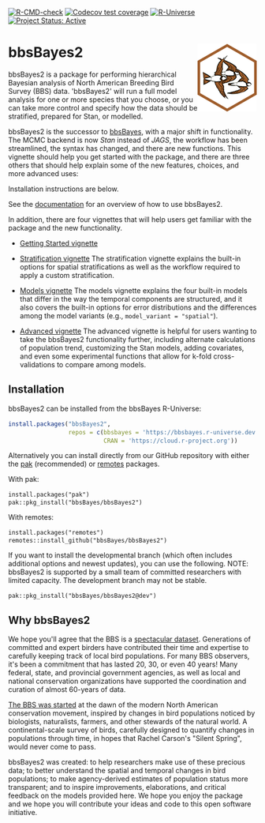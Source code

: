
<!-- badges: start -->
[![R-CMD-check](https://github.com/bbsBayes/bbsBayes2/actions/workflows/R-CMD-check.yaml/badge.svg)](https://github.com/bbsBayes/bbsBayes2/actions/workflows/R-CMD-check.yaml)
[![Codecov test coverage](https://codecov.io/gh/bbsBayes/bbsBayes2/branch/main/graph/badge.svg)](https://app.codecov.io/gh/bbsBayes/bbsBayes2?branch=main)
[![R-Universe](https://bbsbayes.r-universe.dev/badges/bbsBayes2)](https://bbsbayes.r-universe.dev/)
[![Project Status: Active](https://www.repostatus.org/badges/latest/active.svg)](https://www.repostatus.org/#active)

<!-- badges: end -->

# bbsBayes2 <img src="man/figures/logo.png" align="right"/>

bbsBayes2 is a package for performing hierarchical Bayesian analysis of North
American Breeding Bird Survey (BBS) data. 'bbsBayes2' will run a full model
analysis for one or more species that you choose, or you can take more control
and specify how the data should be stratified, prepared for Stan, or modelled.

bbsBayes2 is the successor to
[bbsBayes](https://github.com/bbsBayes/bbsBayes), with a major shift in
functionality. The MCMC backend is now *Stan* instead of *JAGS*, the
workflow has been streamlined, the syntax has changed, and there are new
functions. This vignette should help you get started with the package,
and there are three others that should help explain some of the new
features, choices, and more advanced uses:

Installation instructions are below.

See the [documentation](https://bbsBayes.github.io/bbsBayes2) for an overview of
how to use bbsBayes2.

In addition, there are four vignettes that will help users get familiar with the package and the new functionality.

-   [Getting Started vignette](https://bbsbayes.github.io/bbsBayes2/articles/bbsBayes2.html) 

-   [Stratification vignette](https://bbsbayes.github.io/bbsBayes2/articles/stratification.html) The stratification
    vignette explains the built-in options for spatial stratifications
    as well as the workflow required to apply a custom stratification.

-   [Models vignette](https://bbsbayes.github.io/bbsBayes2/articles/models.html) The models vignette explains the four built-in models that differ in the way the temporal components are structured, and it also covers the built-in options for error distributions and the differences among the model variants (e.g., `model_variant = "spatial"`).

-   [Advanced vignette](https://bbsbayes.github.io/bbsBayes2/articles/advanced.html) The advanced vignette is helpful for users wanting to take the bbsBayes2 functionality further, including alternate calculations of population trend, customizing the Stan models, adding covariates, and even some experimental functions that allow for k-fold cross-validations to compare among models. 


## Installation

bbsBayes2 can be installed from the bbsBayes R-Universe:

```r
install.packages("bbsBayes2",
                 repos = c(bbsbayes = 'https://bbsbayes.r-universe.dev',
                           CRAN = 'https://cloud.r-project.org'))
```

Alternatively you can install directly from our GitHub repository with either
the [pak](https://pak.r-lib.org/) (recommended) or 
[remotes](https://remotes.r-lib.org/) packages.

With pak:

```{r}
install.packages("pak")
pak::pkg_install("bbsBayes/bbsBayes2")
```

With remotes:

```{r}
install.packages("remotes")
remotes::install_github("bbsBayes/bbsBayes2")
```

If you want to install the developmental branch (which often includes additional 
options and newest updates), you can use the following.
NOTE: bbsBayes2 is supported by a small team of committed researchers with limited capacity. The development branch may not be stable. 

```{r}
pak::pkg_install("bbsBayes/bbsBayes2@dev")
```

## Why bbsBayes2

We hope you'll agree that the BBS is a [spectacular dataset](https://doi.org/10.1650/CONDOR-17-62.1). Generations of committed and expert birders have contributed their time and expertise to carefully keeping track of local bird populations. For many BBS observers, it's been a commitment that has lasted 20, 30, or even 40 years! Many federal, state, and provincial government agencies, as well as local and national conservation organizations have supported the coordination and curation of almost 60-years of data.

[The BBS was started](https://doi.org/10.1650/CONDOR-17-83.1) at the dawn of the modern North American conservation movement, inspired by changes in bird populations noticed by biologists, naturalists, farmers, and other stewards of the natural world. A continental-scale survey of birds, carefully designed to quantify changes in populations through time, in hopes that Rachel Carson's "Silent Spring", would never come to pass.

bbsBayes2 was created: to help researchers make use of these precious data; to better understand the spatial and temporal changes in bird populations; to make agency-derived estimates of population status more transparent; and to inspire improvements, elaborations, and critical feedback on the models provided here. We hope you enjoy the package and we hope you will contribute your ideas and code to this open software initiative.
